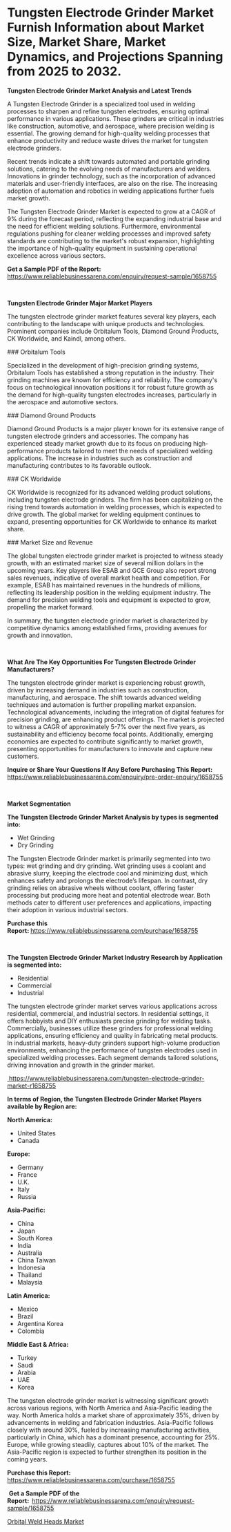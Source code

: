 <p><h1>Tungsten Electrode Grinder Market Furnish Information about Market Size, Market Share, Market Dynamics, and Projections Spanning from 2025 to 2032.</h1></p><p><strong>Tungsten Electrode Grinder Market Analysis and Latest Trends</strong></p>
<p><p>A Tungsten Electrode Grinder is a specialized tool used in welding processes to sharpen and refine tungsten electrodes, ensuring optimal performance in various applications. These grinders are critical in industries like construction, automotive, and aerospace, where precision welding is essential. The growing demand for high-quality welding processes that enhance productivity and reduce waste drives the market for tungsten electrode grinders.</p><p>Recent trends indicate a shift towards automated and portable grinding solutions, catering to the evolving needs of manufacturers and welders. Innovations in grinder technology, such as the incorporation of advanced materials and user-friendly interfaces, are also on the rise. The increasing adoption of automation and robotics in welding applications further fuels market growth.</p><p>The Tungsten Electrode Grinder Market is expected to grow at a CAGR of 9% during the forecast period, reflecting the expanding industrial base and the need for efficient welding solutions. Furthermore, environmental regulations pushing for cleaner welding processes and improved safety standards are contributing to the market's robust expansion, highlighting the importance of high-quality equipment in sustaining operational excellence across various sectors.</p></p>
<p><strong>Get a Sample PDF of the Report:&nbsp;</strong> <a href="https://www.reliablebusinessarena.com/enquiry/request-sample/1658755?utm_campaign=2031&utm_medium=2&utm_source=Github&utm_content=ia&utm_term=17022025&utm_id=tungsten-electrode-grinder">https://www.reliablebusinessarena.com/enquiry/request-sample/1658755</a></p>
<p>&nbsp;</p>
<p><strong>Tungsten Electrode Grinder Major Market Players</strong></p>
<p><p>The tungsten electrode grinder market features several key players, each contributing to the landscape with unique products and technologies. Prominent companies include Orbitalum Tools, Diamond Ground Products, CK Worldwide, and Kaindl, among others.</p><p>### Orbitalum Tools</p><p>Specialized in the development of high-precision grinding systems, Orbitalum Tools has established a strong reputation in the industry. Their grinding machines are known for efficiency and reliability. The company's focus on technological innovation positions it for robust future growth as the demand for high-quality tungsten electrodes increases, particularly in the aerospace and automotive sectors.</p><p>### Diamond Ground Products</p><p>Diamond Ground Products is a major player known for its extensive range of tungsten electrode grinders and accessories. The company has experienced steady market growth due to its focus on producing high-performance products tailored to meet the needs of specialized welding applications. The increase in industries such as construction and manufacturing contributes to its favorable outlook.</p><p>### CK Worldwide</p><p>CK Worldwide is recognized for its advanced welding product solutions, including tungsten electrode grinders. The firm has been capitalizing on the rising trend towards automation in welding processes, which is expected to drive growth. The global market for welding equipment continues to expand, presenting opportunities for CK Worldwide to enhance its market share.</p><p>### Market Size and Revenue</p><p>The global tungsten electrode grinder market is projected to witness steady growth, with an estimated market size of several million dollars in the upcoming years. Key players like ESAB and GCE Group also report strong sales revenues, indicative of overall market health and competition. For example, ESAB has maintained revenues in the hundreds of millions, reflecting its leadership position in the welding equipment industry. The demand for precision welding tools and equipment is expected to grow, propelling the market forward. </p><p>In summary, the tungsten electrode grinder market is characterized by competitive dynamics among established firms, providing avenues for growth and innovation.</p></p>
<p>&nbsp;</p>
<p><strong>What Are The Key Opportunities For Tungsten Electrode Grinder Manufacturers?</strong></p>
<p><p>The tungsten electrode grinder market is experiencing robust growth, driven by increasing demand in industries such as construction, manufacturing, and aerospace. The shift towards advanced welding techniques and automation is further propelling market expansion. Technological advancements, including the integration of digital features for precision grinding, are enhancing product offerings. The market is projected to witness a CAGR of approximately 5-7% over the next five years, as sustainability and efficiency become focal points. Additionally, emerging economies are expected to contribute significantly to market growth, presenting opportunities for manufacturers to innovate and capture new customers.</p></p>
<p><strong>Inquire or Share Your Questions If Any Before Purchasing This Report:</strong> <a href="https://www.reliablebusinessarena.com/enquiry/pre-order-enquiry/1658755?utm_campaign=2031&utm_medium=2&utm_source=Github&utm_content=ia&utm_term=17022025&utm_id=tungsten-electrode-grinder">https://www.reliablebusinessarena.com/enquiry/pre-order-enquiry/1658755</a></p>
<p>&nbsp;</p>
<p><strong>Market Segmentation</strong></p>
<p><strong>The Tungsten Electrode Grinder Market Analysis by types is segmented into:</strong></p>
<p><ul><li>Wet Grinding</li><li>Dry Grinding</li></ul></p>
<p><p>The Tungsten Electrode Grinder market is primarily segmented into two types: wet grinding and dry grinding. Wet grinding uses a coolant and abrasive slurry, keeping the electrode cool and minimizing dust, which enhances safety and prolongs the electrode’s lifespan. In contrast, dry grinding relies on abrasive wheels without coolant, offering faster processing but producing more heat and potential electrode wear. Both methods cater to different user preferences and applications, impacting their adoption in various industrial sectors.</p></p>
<p><strong>Purchase this Report:&nbsp;</strong><a href="https://www.reliablebusinessarena.com/purchase/1658755?utm_campaign=2031&utm_medium=2&utm_source=Github&utm_content=ia&utm_term=17022025&utm_id=tungsten-electrode-grinder">https://www.reliablebusinessarena.com/purchase/1658755</a></p>
<p>&nbsp;</p>
<p><strong>The Tungsten Electrode Grinder Market Industry Research by Application is segmented into:</strong></p>
<p><ul><li>Residential</li><li>Commercial</li><li>Industrial</li></ul></p>
<p><p>The tungsten electrode grinder market serves various applications across residential, commercial, and industrial sectors. In residential settings, it offers hobbyists and DIY enthusiasts precise grinding for welding tasks. Commercially, businesses utilize these grinders for professional welding applications, ensuring efficiency and quality in fabricating metal products. In industrial markets, heavy-duty grinders support high-volume production environments, enhancing the performance of tungsten electrodes used in specialized welding processes. Each segment demands tailored solutions, driving innovation and growth in the grinder market.</p></p>
<p><a href="https://www.reliablebusinessarena.com/tungsten-electrode-grinder-market-r1658755?utm_campaign=2031&utm_medium=2&utm_source=Github&utm_content=ia&utm_term=17022025&utm_id=tungsten-electrode-grinder">&nbsp;https://www.reliablebusinessarena.com/tungsten-electrode-grinder-market-r1658755</a></p>
<p><strong>In terms of Region, the Tungsten Electrode Grinder Market Players available by Region are:</strong></p>
<p>
    <p> <strong> North America: </strong>
        <ul>
            <li>United States</li>
            <li>Canada</li>
        </ul>
        </p> 
    <p> <strong> Europe: </strong>
        <ul>
            <li>Germany</li>
            <li>France</li>
            <li>U.K.</li>
            <li>Italy</li>
            <li>Russia</li>
        </ul>
        </p> 
    <p> <strong> Asia-Pacific: </strong>
        <ul>
            <li>China</li>
            <li>Japan</li>
            <li>South Korea</li>
            <li>India</li>
            <li>Australia</li>
            <li>China Taiwan</li>
            <li>Indonesia</li>
            <li>Thailand</li>
            <li>Malaysia</li>
        </ul>
        </p> 
    <p> <strong> Latin America: </strong>
        <ul>
            <li>Mexico</li>
            <li>Brazil</li>
            <li>Argentina Korea</li>
            <li>Colombia</li>
        </ul>
        </p> 
    <p> <strong> Middle East & Africa: </strong>
        <ul>
            <li>Turkey</li>
            <li>Saudi</li>
            <li>Arabia</li>
            <li>UAE</li>
            <li>Korea</li>
        </ul>
    </p>
    </p>
<p><p>The tungsten electrode grinder market is witnessing significant growth across various regions, with North America and Asia-Pacific leading the way. North America holds a market share of approximately 35%, driven by advancements in welding and fabrication industries. Asia-Pacific follows closely with around 30%, fueled by increasing manufacturing activities, particularly in China, which has a dominant presence, accounting for 25%. Europe, while growing steadily, captures about 10% of the market. The Asia-Pacific region is expected to further strengthen its position in the coming years.</p></p>
<p><strong>Purchase this Report: </strong><a href="https://www.reliablebusinessarena.com/purchase/1658755?utm_campaign=2031&utm_medium=2&utm_source=Github&utm_content=ia&utm_term=17022025&utm_id=tungsten-electrode-grinder">https://www.reliablebusinessarena.com/purchase/1658755</a></p>
<p>&nbsp;<strong>Get a Sample PDF of the Report:&nbsp;&nbsp;</strong><a href="https://www.reliablebusinessarena.com/enquiry/request-sample/1658755?utm_campaign=2031&utm_medium=2&utm_source=Github&utm_content=ia&utm_term=17022025&utm_id=tungsten-electrode-grinder">https://www.reliablebusinessarena.com/enquiry/request-sample/1658755</a></p>
<p><strong></strong></p>
<p><p><a href="https://github.com/wileonie19657/Market-Research-Report-List-1/blob/main/orbital-weld-heads-market.md?utm_campaign=2031&utm_medium=2&utm_source=Github&utm_content=ia&utm_term=17022025&utm_id=tungsten-electrode-grinder">Orbital Weld Heads Market</a></p></p>